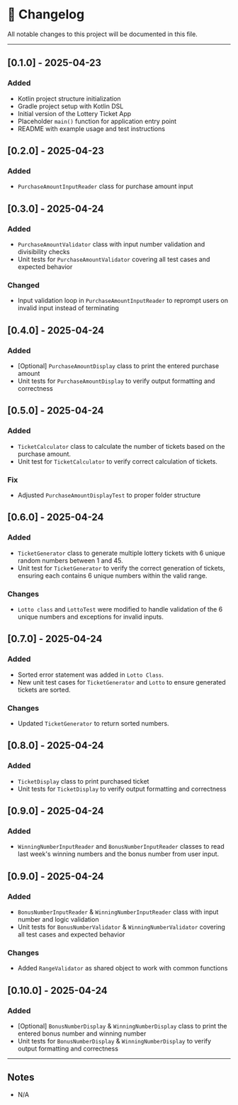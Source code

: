 # 📌 Changelog

All notable changes to this project will be documented in this file.

---

## [0.1.0] - 2025-04-23

### Added

- Kotlin project structure initialization
- Gradle project setup with Kotlin DSL
- Initial version of the Lottery Ticket App
- Placeholder `main()` function for application entry point
- README with example usage and test instructions

## [0.2.0] - 2025-04-23

### Added

- `PurchaseAmountInputReader` class for purchase amount input

## [0.3.0] - 2025-04-24

### Added

- `PurchaseAmountValidator` class with input number validation and divisibility checks
- Unit tests for `PurchaseAmountValidator` covering all test cases and expected behavior

### Changed

-  Input validation loop in `PurchaseAmountInputReader` to reprompt users on invalid input instead of terminating

## [0.4.0] - 2025-04-24

### Added

- [Optional] `PurchaseAmountDisplay` class to print the entered purchase amount
- Unit tests for `PurchaseAmountDisplay` to verify output formatting and correctness

## [0.5.0] - 2025-04-24

### Added

- `TicketCalculator` class to calculate the number of tickets based on the purchase amount.
- Unit test for `TicketCalculator` to verify correct calculation of tickets.

### Fix

- Adjusted `PurchaseAmountDisplayTest` to proper folder structure

## [0.6.0] - 2025-04-24

### Added

- `TicketGenerator` class to generate multiple lottery tickets with 6 unique random numbers between 1 and 45.
- Unit test for `TicketGenerator` to verify the correct generation of tickets, ensuring each contains 6 unique numbers within the valid range.

### Changes

- `Lotto class` and `LottoTest` were modified to handle validation of the 6 unique numbers and exceptions for invalid inputs.

## [0.7.0] - 2025-04-24

### Added

- Sorted error statement was added in `Lotto Class`.
- New unit test cases for `TicketGenerator` and `Lotto` to ensure generated tickets are sorted.

### Changes

- Updated `TicketGenerator` to return sorted numbers.

## [0.8.0] - 2025-04-24

### Added

- `TicketDisplay` class to print purchased ticket
- Unit tests for `TicketDisplay` to verify output formatting and correctness

## [0.9.0] - 2025-04-24

### Added

- `WinningNumberInputReader` and `BonusNumberInputReader` classes to read last week's winning numbers and the bonus number from user input.

## [0.9.0] - 2025-04-24

### Added

- `BonusNumberInputReader` & `WinningNumberInputReader` class with input number and logic validation
- Unit tests for `BonusNumberValidator` & `WinningNumberValidator` covering all test cases and expected behavior

### Changes

- Added `RangeValidator` as shared object to work with common functions

## [0.10.0] - 2025-04-24

### Added

- [Optional] `BonusNumberDisplay` & `WinningNumberDisplay` class to print the entered bonus number and winning number
- Unit tests for `BonusNumberDisplay` & `WinningNumberDisplay` to verify output formatting and correctness

---

## Notes

- N/A